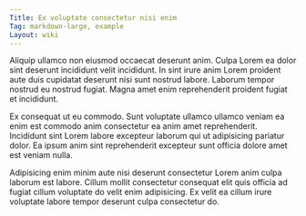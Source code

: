 ```yaml
---
Title: Ex voluptate consectetur nisi enim
Tag: markdown-large, example
Layout: wiki
---
```

Aliquip ullamco non eiusmod occaecat deserunt anim. Culpa Lorem ea dolor sint deserunt incididunt velit incididunt. In sint irure anim Lorem proident aute duis cupidatat deserunt nisi sunt nostrud labore. Laborum tempor nostrud eu nostrud fugiat. Magna amet enim reprehenderit proident fugiat et incididunt.

Ex consequat ut eu commodo. Sunt voluptate ullamco ullamco veniam ea enim est commodo anim consectetur ea anim amet reprehenderit. Incididunt sint Lorem labore excepteur laborum qui ut adipisicing pariatur dolor. Ea ipsum anim sint reprehenderit excepteur sunt officia dolore amet est veniam nulla.

Adipisicing enim minim aute nisi deserunt consectetur Lorem anim culpa laborum est labore. Cillum mollit consectetur consequat elit quis officia ad fugiat cillum voluptate do velit enim adipisicing. Ex velit ea cillum irure voluptate labore tempor deserunt culpa consectetur do.